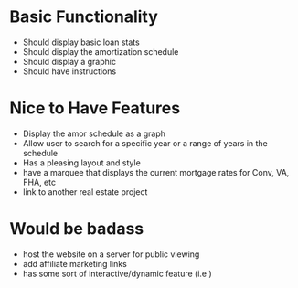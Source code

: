 # Basic Functionality
- Should display basic loan stats
- Should display the amortization schedule
- Should display a graphic
- Should have instructions

# Nice to Have Features
- Display the amor schedule as a graph
- Allow user to search for a specific year or a range of years in the schedule
- Has a pleasing layout and style
- have a marquee that displays the current mortgage rates for Conv, VA, FHA, etc
- link to another real estate project

# Would be badass
- host the website on a server for public viewing
- add affiliate marketing links
- has some sort of interactive/dynamic feature (i.e )

